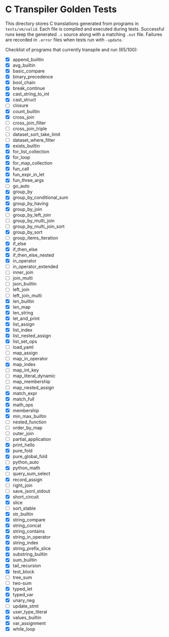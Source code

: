 # C Transpiler Golden Tests

This directory stores C translations generated from programs in `tests/vm/valid`. Each file is compiled and executed during tests. Successful runs keep the generated `.c` source along with a matching `.out` file. Failures are recorded in `.error` files when tests run with `-update`.

Checklist of programs that currently transpile and run (65/100):
- [x] append_builtin
- [x] avg_builtin
- [x] basic_compare
- [x] binary_precedence
- [x] bool_chain
- [x] break_continue
- [x] cast_string_to_int
- [x] cast_struct
- [ ] closure
- [x] count_builtin
- [x] cross_join
- [ ] cross_join_filter
- [ ] cross_join_triple
- [ ] dataset_sort_take_limit
- [ ] dataset_where_filter
- [x] exists_builtin
- [x] for_list_collection
- [x] for_loop
- [x] for_map_collection
- [x] fun_call
- [x] fun_expr_in_let
- [x] fun_three_args
- [ ] go_auto
- [x] group_by
- [x] group_by_conditional_sum
- [x] group_by_having
- [x] group_by_join
- [ ] group_by_left_join
- [ ] group_by_multi_join
- [ ] group_by_multi_join_sort
- [x] group_by_sort
- [ ] group_items_iteration
- [x] if_else
- [x] if_then_else
- [x] if_then_else_nested
- [x] in_operator
- [ ] in_operator_extended
- [ ] inner_join
- [ ] join_multi
- [ ] json_builtin
- [ ] left_join
- [ ] left_join_multi
- [x] len_builtin
- [x] len_map
- [x] len_string
- [x] let_and_print
- [x] list_assign
- [x] list_index
- [x] list_nested_assign
- [x] list_set_ops
- [ ] load_yaml
- [ ] map_assign
- [ ] map_in_operator
- [x] map_index
- [ ] map_int_key
- [ ] map_literal_dynamic
- [ ] map_membership
- [ ] map_nested_assign
- [x] match_expr
- [x] match_full
- [x] math_ops
- [x] membership
- [x] min_max_builtin
- [ ] nested_function
- [ ] order_by_map
- [ ] outer_join
- [ ] partial_application
- [x] print_hello
- [x] pure_fold
- [x] pure_global_fold
- [ ] python_auto
- [x] python_math
- [ ] query_sum_select
- [x] record_assign
- [ ] right_join
- [ ] save_jsonl_stdout
- [x] short_circuit
- [x] slice
- [ ] sort_stable
- [x] str_builtin
- [x] string_compare
- [x] string_concat
- [x] string_contains
- [x] string_in_operator
- [x] string_index
- [x] string_prefix_slice
- [x] substring_builtin
- [x] sum_builtin
- [x] tail_recursion
- [x] test_block
- [ ] tree_sum
- [ ] two-sum
- [x] typed_let
- [x] typed_var
- [x] unary_neg
- [ ] update_stmt
- [x] user_type_literal
- [x] values_builtin
- [x] var_assignment
- [x] while_loop
